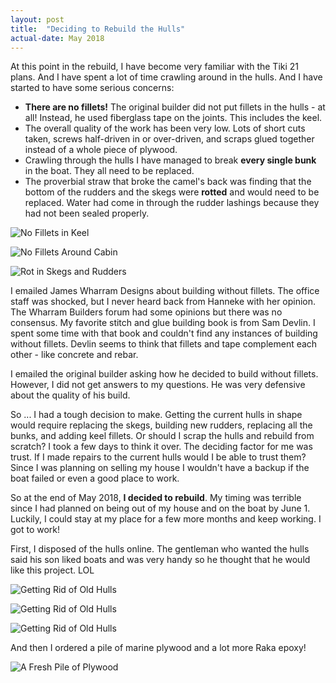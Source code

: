 ```yaml
---
layout: post
title:  "Deciding to Rebuild the Hulls"
actual-date: May 2018
---
```


At this point in the rebuild, I have become very familiar with the Tiki 21 plans. And I have spent a lot of time crawling around in the hulls. And I have started to have some serious concerns:

* **There are no fillets!** The original builder did not put fillets in the hulls - at all! Instead, he used fiberglass tape on the joints. This includes the keel.
* The overall quality of the work has been very low. Lots of short cuts taken, screws half-driven in or over-driven, and scraps glued together instead of a whole piece of plywood.
* Crawling through the hulls I have managed to break **every single bunk** in the boat. They all need to be replaced.
* The proverbial straw that broke the camel's back was finding that the bottom of the rudders and the skegs were **rotted** and would need to be replaced. Water had come in through the rudder lashings because they had not been sealed properly.

![No Fillets in Keel](/assets/images/old-hulls-keel.jpg)

![No Fillets Around Cabin](/assets/images/old-hulls-cabin.jpg)

![Rot in Skegs and Rudders](/assets/images/old-hulls-rot.jpg)

I emailed James Wharram Designs about building without fillets. The office staff was shocked, but I never heard back from Hanneke with her opinion. The Wharram Builders forum had some opinions but there was no consensus. My favorite stitch and glue building book is from Sam Devlin. I spent some time with that book and couldn't find any instances of building without fillets. Devlin seems to think that fillets and tape complement each other - like concrete and rebar.

I emailed the original builder asking how he decided to build without fillets. However, I did not get answers to my questions. He was very defensive about the quality of his build.

So ... I had a tough decision to make. Getting the current hulls in shape would require replacing the skegs, building new rudders, replacing all the bunks, and adding keel fillets. Or should I scrap the hulls and rebuild from scratch? I took a few days to think it over. The deciding factor for me was trust. If I made repairs to the current hulls would I be able to trust them? Since I was planning on selling my house I wouldn't have a backup if the boat failed or even a good place to work.

So at the end of May 2018, **I decided to rebuild**. My timing was terrible since I had planned on being out of my house and on the boat by June 1. Luckily, I could stay at my place for a few more months and keep working. I got to work!

First, I disposed of the hulls online. The gentleman who wanted the hulls said his son liked boats and was very handy so he thought that he would like this project. LOL

![Getting Rid of Old Hulls](/assets/images/old-hulls-1.jpg)

![Getting Rid of Old Hulls](/assets/images/old-hulls-2.jpg)

![Getting Rid of Old Hulls](/assets/images/old-hulls-3.jpg)

And then I ordered a pile of marine plywood and a lot more Raka epoxy!

![A Fresh Pile of Plywood](/assets/images/new-start.jpg)
